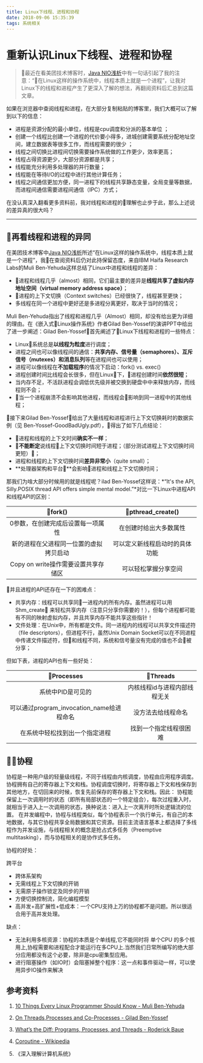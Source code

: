 ```yaml
---
title: Linux下线程、进程和协程
date: 2018-09-06 15:35:39
tags: 系统相关
---
```


# 重新认识Linux下线程、进程和协程

> 最近在看美团技术博客时，[Java NIO浅析]("https://tech.meituan.com/nio.html")中有一句话引起了我的注意：“在Linux这样的操作系统中，线程本质上就是一个进程”，让我对Linux下的线程和进程产生了更深入了解的想法，再翻阅资料后汇总到这篇文章。

如果在浏览器中查阅线程和进程，在大部分复制粘贴的博客里，我们大概可以了解到以下的信息：
- 进程是资源分配的最小单位，线程是cpu调度和分派的基本单位 ；
- 创建一个线程比创建一个进程的代价要小得多，进城创建需要系统分配地址空间，建立数据表等很多工作，而线程需要的很少 ；
- 线程之间切换比进程间切换需要操作系统做的工作更少，效率更高； 
- 线程占得资源更少，大部分资源都是共享；
- 线程能充分利用多处理器的并行数量；
- 线程能在等待I/O的过程中进行其他计算任务；
- 线程之间通信更加方便，同一进程下的线程共享静态变量，全局变量等数据，而进程间通信需要进程间通信（IPC）方式；<!--more-->

在没认真深入翻看更多资料前，我对线程和进程的理解也止步于此，那么上述说的差异真的很大吗？

------

## 再看线程和进程的异同

在美团技术博客中[Java NIO浅析]("https://tech.meituan.com/nio.html")所述“在Linux这样的操作系统中，线程本质上就是一个进程”，我在查阅资料后仍对此持保留态度，来自IBM Haifa Research Labs的Muli Ben-Yehuda这样总结了Linux中进程和线程的差异：

- 进程和线程几乎（almost）相同，它们最主要的差异是**线程共享了虚拟内存地址空间（virtual memory address space）**；
- 进程的上下文切换（Context switches）已经很快了，线程甚至更快；
- 多线程在同一个进程中更好还是多进程分离更好，取决于当时的情况；

Muli Ben-Yehuda指出了线程和进程几乎（Almost）相同，却没有给出更为详细的理由。在《嵌入式Linux操作系统》作者Gilad Ben-Yossef的演讲PPT中给出了进一步阐述：Gilad Ben-Yossef首先阐述了Linux下线程和进程的一些特点：

- Linux系统总是**以线程为粒度**进行调度；
- 进程之间也可以像线程间的通信：**共享内存、信号量（semaphores）、互斥信号（mutexes）和消息队列**等在进程间也可以使用；
- 进程可以像线程在**不加载程序**的情况下启动：fork() vs. exec()
- 进程创建时间比线程会长很多，但在Linux下，进程创建时间**依然很短**；
- 当内存不足，不活跃进程会调低优先级并被交换到硬盘中中来释放内存，而线程则不会；
- 当一个进程崩溃不会影响其他进程，而线程会影响到同一进程中的其他线程；

接下来Gilad Ben-Yossef给出了大量线程和进程进行上下文切换耗时的数据实例（见 Ben-Yossef-GoodBadUgly.pdf），得出了如下几点结论：

- 进程和线程的上下文时间**确实不一样**；
- **不能断定**说线程上下文切换时间短于进程；（部分测试进程上下文切换时间更短）；
- 进程和线程的上下文切换时间**差异非常小**（quite small）；
- **处理器架构和平台**会影响进程和线程上下文切换时间；

那我们为啥大部分时候用的就是线程呢？ilad Ben-Yossef这样说：*“It's the API, Silly.POSIX thread API offers simple mental model.”*对比一下Linux中进程API和线程API的区别：

| fork() | pthread_create() |
| :------: | :------: |
| 0参数，在创建完成后设置每一项属性 | 在创建时给出大多数属性 |
| 新的进程在父进程同一位置的虚拟拷贝启动 | 可以定义新线程启动时的具体功能 |
|  Copy on write操作需要设置共享存储区 | 可以轻松掌握分享空间 |

并且进程的API还存在一下的困难点：

- 共享内存：线程可以共享同一进程内的所有内存。虽然进程可以用 Shm_create 来轻松共享内存（注意只分享你需要的！），但每个进程都可能有不同的映射虚拟内存，并且共享内存不能共享这些指针！
- 文件处理：在Unix中，所有都是文件。同一进程内的线程可以共享文件描述符（file descriptors），但进程不行，虽然Unix Domain Socket可以在不同进程中传递文件描述符，但和线程不同，系统和信号量没有完成的值也不会被分享；

但如下表，进程的API也有一些好处：

| Processes | Threads |
| :------: | :------: |
| 系统中PID是可见的 | 内核线程id与进程内部线程无关 |
| 可以通过program_invocation_name给进程命名 | 没方法去给线程命名 |
| 在系统中轻松找到出一个指定进程 | 找到一个指定线程很困难 |

## 协程

协程是一种用户级的轻量级线程，不同于线程由内核调度，协程由应用程序调度。协程拥有自己的寄存器上下文和栈。协程调度切换时，将寄存器上下文和栈保存到其他地方，在切回来的时候，恢复先前保存的寄存器上下文和栈。因此：
协程能保留上一次调用时的状态（即所有局部状态的一个特定组合），每次过程重入时，就相当于进入上一次调用的状态，换种说法：进入上一次离开时所处逻辑流的位置。
在并发编程中，协程与线程类似，每个协程表示一个执行单元，有自己的本地数据，与其它协程共享全局数据和其它资源。目前主流语言基本上都选择了多线程作为并发设施，与线程相关的概念是抢占式多任务（Preemptive multitasking），而与协程相关的是协作式多任务。

协程的好处：

跨平台
- 跨体系架构
- 无需线程上下文切换的开销
- 无需原子操作锁定及同步的开销
- 方便切换控制流，简化编程模型
- 高并发+高扩展性+低成本：一个CPU支持上万的协程都不是问题。所以很适合用于高并发处理。

缺点：
- 无法利用多核资源：协程的本质是个单线程,它不能同时将 单个CPU 的多个核用上,协程需要和进程配合才能运行在多CPU上.当然我们日常所编写的绝大部分应用都没有这个必要，除非是cpu密集型应用。
- 进行阻塞操作（如IO时）会阻塞掉整个程序：这一点和事件驱动一样，可以使用异步IO操作来解决

## 参考资料

1. [10 Things Every Linux Programmer Should Know - Muli Ben-Yehuda]("www.mulix.org/lectures/kernel_workshop_mar_2004/things.pdf")
2. [On Threads,Processes and Co-Processes - Gilad Ben-Yossef]("https://elinux.org/images/1/1c/Ben-Yossef-GoodBadUgly.pdf")

3. [What’s the Diff: Programs, Processes, and Threads -  Roderick Baue]("https://www.backblaze.com/blog/whats-the-diff-programs-processes-and-threads/")
4. [Coroutine - Wikipedia]("https://en.wikipedia.org/wiki/Coroutine")
5. 《深入理解计算机系统》